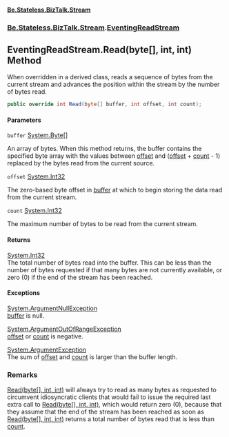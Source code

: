 #### [Be.Stateless.BizTalk.Stream](README.md 'README')
### [Be.Stateless.BizTalk.Stream](Be.Stateless.BizTalk.Stream.md 'Be.Stateless.BizTalk.Stream').[EventingReadStream](EventingReadStream.md 'Be.Stateless.BizTalk.Stream.EventingReadStream')

## EventingReadStream.Read(byte[], int, int) Method

When overridden in a derived class, reads a sequence of bytes from the current stream and advances the position
within the stream by the number of bytes read.

```csharp
public override int Read(byte[] buffer, int offset, int count);
```
#### Parameters

<a name='Be.Stateless.BizTalk.Stream.EventingReadStream.Read(byte[],int,int).buffer'></a>

`buffer` [System.Byte](https://docs.microsoft.com/en-us/dotnet/api/System.Byte 'System.Byte')[[]](https://docs.microsoft.com/en-us/dotnet/api/System.Array 'System.Array')

An array of bytes. When this method returns, the buffer contains the specified byte array with the values between
[offset](EventingReadStream.Read(byte[],int,int).md#Be.Stateless.BizTalk.Stream.EventingReadStream.Read(byte[],int,int).offset 'Be.Stateless.BizTalk.Stream.EventingReadStream.Read(byte[], int, int).offset') and ([offset](EventingReadStream.Read(byte[],int,int).md#Be.Stateless.BizTalk.Stream.EventingReadStream.Read(byte[],int,int).offset 'Be.Stateless.BizTalk.Stream.EventingReadStream.Read(byte[], int, int).offset') + [count](EventingReadStream.Read(byte[],int,int).md#Be.Stateless.BizTalk.Stream.EventingReadStream.Read(byte[],int,int).count 'Be.Stateless.BizTalk.Stream.EventingReadStream.Read(byte[], int, int).count') - 1) replaced by the bytes read
from the current source.

<a name='Be.Stateless.BizTalk.Stream.EventingReadStream.Read(byte[],int,int).offset'></a>

`offset` [System.Int32](https://docs.microsoft.com/en-us/dotnet/api/System.Int32 'System.Int32')

The zero-based byte offset in [buffer](EventingReadStream.Read(byte[],int,int).md#Be.Stateless.BizTalk.Stream.EventingReadStream.Read(byte[],int,int).buffer 'Be.Stateless.BizTalk.Stream.EventingReadStream.Read(byte[], int, int).buffer') at which to begin storing the data read from the current
stream.

<a name='Be.Stateless.BizTalk.Stream.EventingReadStream.Read(byte[],int,int).count'></a>

`count` [System.Int32](https://docs.microsoft.com/en-us/dotnet/api/System.Int32 'System.Int32')

The maximum number of bytes to be read from the current stream.

#### Returns
[System.Int32](https://docs.microsoft.com/en-us/dotnet/api/System.Int32 'System.Int32')  
The total number of bytes read into the buffer. This can be less than the number of bytes requested if that many
bytes are not currently available, or zero (0) if the end of the stream has been reached.

#### Exceptions

[System.ArgumentNullException](https://docs.microsoft.com/en-us/dotnet/api/System.ArgumentNullException 'System.ArgumentNullException')  
[buffer](EventingReadStream.Read(byte[],int,int).md#Be.Stateless.BizTalk.Stream.EventingReadStream.Read(byte[],int,int).buffer 'Be.Stateless.BizTalk.Stream.EventingReadStream.Read(byte[], int, int).buffer') is null.

[System.ArgumentOutOfRangeException](https://docs.microsoft.com/en-us/dotnet/api/System.ArgumentOutOfRangeException 'System.ArgumentOutOfRangeException')  
[offset](EventingReadStream.Read(byte[],int,int).md#Be.Stateless.BizTalk.Stream.EventingReadStream.Read(byte[],int,int).offset 'Be.Stateless.BizTalk.Stream.EventingReadStream.Read(byte[], int, int).offset') or [count](EventingReadStream.Read(byte[],int,int).md#Be.Stateless.BizTalk.Stream.EventingReadStream.Read(byte[],int,int).count 'Be.Stateless.BizTalk.Stream.EventingReadStream.Read(byte[], int, int).count') is negative.

[System.ArgumentException](https://docs.microsoft.com/en-us/dotnet/api/System.ArgumentException 'System.ArgumentException')  
The sum of [offset](EventingReadStream.Read(byte[],int,int).md#Be.Stateless.BizTalk.Stream.EventingReadStream.Read(byte[],int,int).offset 'Be.Stateless.BizTalk.Stream.EventingReadStream.Read(byte[], int, int).offset') and [count](EventingReadStream.Read(byte[],int,int).md#Be.Stateless.BizTalk.Stream.EventingReadStream.Read(byte[],int,int).count 'Be.Stateless.BizTalk.Stream.EventingReadStream.Read(byte[], int, int).count') is larger than the buffer length.

### Remarks
[Read(byte[], int, int)](EventingReadStream.Read(byte[],int,int).md 'Be.Stateless.BizTalk.Stream.EventingReadStream.Read(byte[], int, int)') will always try to read as many bytes as requested to circumvent idiosyncratic clients that would
            fail to issue the required last extra call to [Read(byte[], int, int)](EventingReadStream.Read(byte[],int,int).md 'Be.Stateless.BizTalk.Stream.EventingReadStream.Read(byte[], int, int)'), which would return zero (0), because that they
            assume that the end of the stream has been reached as soon as [Read(byte[], int, int)](EventingReadStream.Read(byte[],int,int).md 'Be.Stateless.BizTalk.Stream.EventingReadStream.Read(byte[], int, int)') returns a total number of bytes read
            that is less than [count](EventingReadStream.Read(byte[],int,int).md#Be.Stateless.BizTalk.Stream.EventingReadStream.Read(byte[],int,int).count 'Be.Stateless.BizTalk.Stream.EventingReadStream.Read(byte[], int, int).count').